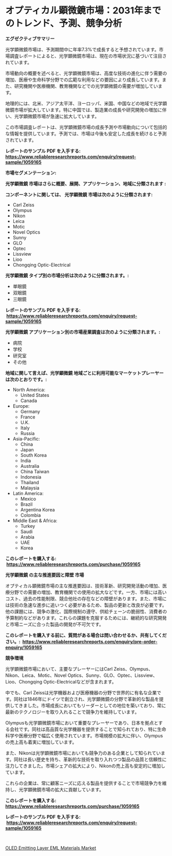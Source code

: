 <p><h1>オプティカル顕微鏡市場：2031年までのトレンド、予測、競争分析</h1></p><p><strong>エグゼクティブサマリー</strong></p>
<p><p>光学顕微鏡市場は、予測期間中に年率7.3%で成長すると予想されています。市場調査レポートによると、光学顕微鏡市場は、現在の市場状況に基づいて注目されています。</p><p>市場動向の概要を述べると、光学顕微鏡市場は、高度な技術の進化に伴う需要の増加、医療や生命科学分野での広範な利用などの要因により成長しています。また、研究機関や医療機関、教育機関などでの光学顕微鏡の需要が増加しています。</p><p>地理的には、北米、アジア太平洋、ヨーロッパ、米国、中国などの地域で光学顕微鏡市場が拡大しています。特に中国では、製造業の成長や研究開発の増加に伴い、光学顕微鏡市場が急速に拡大しています。</p><p>この市場調査レポートは、光学顕微鏡市場の成長予測や市場動向について包括的な情報を提供しています。予測では、市場は今後も安定した成長を続けると予測されています。</p></p>
<p><strong>レポートのサンプル PDF を入手する: <a href="https://www.reliableresearchreports.com/enquiry/request-sample/1059165">https://www.reliableresearchreports.com/enquiry/request-sample/1059165</a></strong></p>
<p><strong>市場セグメンテーション:</strong></p>
<p><strong> 光学顕微鏡 市場はさらに概要、展開、アプリケーション、地域に分類されます :</strong></p>
<p><strong>コンポーネントに関しては、 光学顕微鏡 市場は次のように分類されます: &nbsp;</strong></p>
<p><ul><li>Carl Zeiss</li><li>Olympus</li><li>Nikon</li><li>Leica</li><li>Motic</li><li>Novel Optics</li><li>Sunny</li><li>GLO</li><li>Optec</li><li>Lissview</li><li>Lioo</li><li>Chongqing Optic-Electrical</li></ul></p>
<p><strong> 光学顕微鏡 タイプ別の市場分析は次のように分類されます。:</strong></p>
<p><ul><li>単眼鏡</li><li>双眼鏡</li><li>三眼鏡</li></ul></p>
<p><strong>レポートのサンプル PDF を入手する: &nbsp;<a href="https://www.reliableresearchreports.com/enquiry/request-sample/1059165">https://www.reliableresearchreports.com/enquiry/request-sample/1059165</a></strong></p>
<p><strong> 光学顕微鏡 アプリケーション別の市場産業調査は次のように分類されます。:</strong></p>
<p><ul><li>病院</li><li>学校</li><li>研究室</li><li>その他</li></ul></p>
<p><strong>地域に関して言えば、光学顕微鏡 地域ごとに利用可能なマーケットプレーヤーは次のとおりです。:</strong></p>
<p><ul>
    <li>
        North America:
        <ul>
            <li>United States</li>
            <li>Canada</li>
        </ul>
    </li>
    <li>
        Europe:
        <ul>
            <li>Germany</li>
            <li>France</li>
            <li>U.K.</li>
            <li>Italy</li>
            <li>Russia</li>
        </ul>
    </li>
    <li>
        Asia-Pacific:
        <ul>
            <li>China</li>
            <li>Japan</li>
            <li>South Korea</li>
            <li>India</li>
            <li>Australia</li>
            <li>China Taiwan</li>
            <li>Indonesia</li>
            <li>Thailand</li>
            <li>Malaysia</li>
        </ul>
    </li>
    <li>
        Latin America:
        <ul>
            <li>Mexico</li>
            <li>Brazil</li>
            <li>Argentina Korea</li>
            <li>Colombia</li>
        </ul>
    </li>
    <li>
        Middle East & Africa:
        <ul>
            <li>Turkey</li>
            <li>Saudi</li>
            <li>Arabia</li>
            <li>UAE</li>
            <li>Korea</li>
        </ul>
    </li>
    </ul></p>
<p><strong>このレポートを購入する: &nbsp;<a href="https://www.reliableresearchreports.com/purchase/1059165">https://www.reliableresearchreports.com/purchase/1059165</a></strong></p>
<p><strong>光学顕微鏡 の主な推進要因と障壁 市場</strong></p>
<p><p>オプティカル顕微鏡市場の主な推進要因は、技術革新、研究開発活動の増加、医療分野での需要の増加、教育機関での使用の拡大などです。一方、市場には高いコスト、過去の性能制限、競合他社の存在などの障壁があります。また、市場には技術の急速な進歩に追いつく必要があるため、製品の更新と改良が必要です。他の課題には、競争の激化、国際規制の遵守、供給チェーンの脆弱性、消費者の予算制約などがあります。これらの課題を克服するためには、継続的な研究開発と市場ニーズに合った製品の開発が不可欠です。</p></p>
<p><strong>このレポートを購入する前に、質問がある場合は問い合わせるか、共有してください。:&nbsp; <a href="https://www.reliableresearchreports.com/enquiry/pre-order-enquiry/1059165">https://www.reliableresearchreports.com/enquiry/pre-order-enquiry/1059165</a></strong></p>
<p><strong>競争環境</strong></p>
<p><p>光学顕微鏡市場において、主要なプレーヤーにはCarl Zeiss、Olympus、Nikon、Leica、Motic、Novel Optics、Sunny、GLO、Optec、Lissview、Lioo、Chongqing Optic-Electricalなどが含まれます。</p><p>中でも、Carl Zeissは光学機器および医療機器の分野で世界的に有名な企業です。同社は1846年にドイツで創立され、光学顕微鏡の分野で革新的な製品を提供してきました。市場成長においてもリーダーとしての地位を築いており、常に最新のテクノロジーを取り入れることで競争力を維持しています。</p><p>Olympusも光学顕微鏡市場において重要なプレーヤーであり、日本を拠点とする会社です。同社は高品質な光学機器を提供することで知られており、特に生命科学や医療分野で幅広く使用されています。市場規模の拡大に伴い、Olympusの売上高も着実に増加しています。</p><p>また、Nikonは光学顕微鏡市場においても競争力のある企業として知られています。同社は長い歴史を持ち、革新的な技術を取り入れつつ製品の品質と信頼性に注力してきました。市場シェアの拡大により、Nikonの売上高も安定的に増加しています。</p><p>これらの企業は、常に顧客ニーズに応える製品を提供することで市場競争力を維持し、光学顕微鏡市場の拡大に貢献しています。</p></p>
<p><strong>このレポートを購入する: &nbsp; <a href="https://www.reliableresearchreports.com/purchase/1059165">https://www.reliableresearchreports.com/purchase/1059165</a></strong></p>
<p><strong>レポートのサンプル PDF を入手する: &nbsp;<a href="https://www.reliableresearchreports.com/enquiry/request-sample/1059165">https://www.reliableresearchreports.com/enquiry/request-sample/1059165</a></strong><strong></strong></p>
<p>&nbsp;</p>
<p><p><a href="https://circular-yam-9b9.notion.site/OLED-Emitting-Layer-EML-Materials-Market-Challenges-Opportunities-and-Growth-Drivers-and-Major-Ma-98949e53d0e44b668fd030f09142535f">OLED Emitting Layer EML Materials Market</a></p></p>